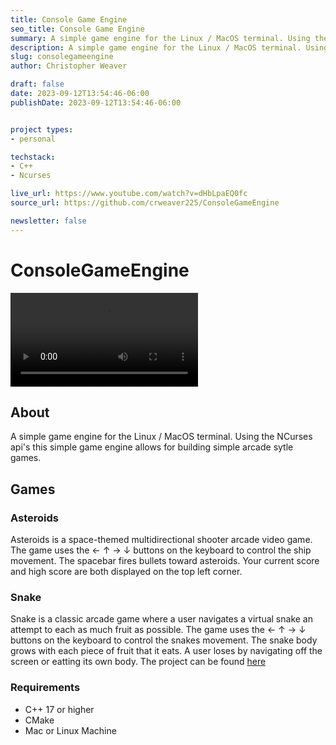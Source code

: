 ```yaml
---
title: Console Game Engine
seo_title: Console Game Engine
summary: A simple game engine for the Linux / MacOS terminal. Using the NCurses api's this simple game engine allows for building simple arcade sytle games.
description: A simple game engine for the Linux / MacOS terminal. Using the NCurses api's this simple game engine allows for building simple arcade sytle games.
slug: consolegameengine
author: Christopher Weaver

draft: false
date: 2023-09-12T13:54:46-06:00
publishDate: 2023-09-12T13:54:46-06:00


project types: 
- personal

techstack:
- C++
- Ncurses

live_url: https://www.youtube.com/watch?v=dHbLpaEQ0fc
source_url: https://github.com/crweaver225/ConsoleGameEngine

newsletter: false
---
```


# ConsoleGameEngine

![Asteroids](Asteriod.mov)

## About
A simple game engine for the Linux / MacOS terminal. Using the NCurses api's this simple game engine allows for building simple arcade sytle games. 

## Games

### Asteroids 
  Asteroids is a space-themed multidirectional shooter arcade video game. The game uses the ← ↑ → ↓ buttons on the keyboard to control the ship movement. The spacebar fires bullets toward asteroids. Your current score and high score are both displayed on the top left corner. 

### Snake
  Snake is a classic arcade game where a user navigates a virtual snake an attempt to each as much fruit as possible. The game uses the ← ↑ → ↓ buttons on the keyboard to control the snakes movement. The snake body grows with each piece of fruit that it eats. A user loses by navigating off the screen or eatting its own body. The project can be found [here](https://www.christopher-weaver.com/projects/consolegameengine/)

### Requirements
- C++ 17 or higher
- CMake
- Mac or Linux Machine
